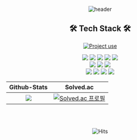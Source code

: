 <div align="center">

![header](https://capsule-render.vercel.app/api?type=waving&color=ffffff&height=300&section=header&text=Ka%20Jun%20Young&fontSize=90&animation=fadeIn&fontAlignY=38&desc=Back-End%20Developer&descAlignY=51&descAlign=62)

## 🛠️ Tech Stack 🛠️

[![Project use](https://skillicons.dev/icons?i=java,kotlin,spring,mysql,git,idea,aws&theme=dark)](#)

<div style="display:inline">
 
 <img src="https://img.shields.io/badge/spring_boot-black?style=for-the-badge&logo=SpringBoot&logoColor=white"/>
 <img src="https://img.shields.io/badge/junit5-black?style=for-the-badge&logo=junit5&logoColor=white"/>
 <img src="https://img.shields.io/badge/spring_data_jpa-black?style=for-the-badge&logo=springdatajpa&logoColor=white"/>
 <img src="https://img.shields.io/badge/java-black?style=for-the-badge&logo=java&logoColor=white">
 <img src="https://img.shields.io/badge/kotlin-black?style=for-the-badge&logo=kotlin&logoColor=white">
 <br>
 <img src="https://img.shields.io/badge/Git-black?style=for-the-badge&logo=git&logoColor=white">
 <img src="https://img.shields.io/badge/github-black?style=for-the-badge&logo=github&logoColor=white">
 <img src="https://img.shields.io/badge/AWS-black?style=for-the-badge&logo=AmazonAWS&logoColor=white">
 <br>
 <img src = "https://img.shields.io/badge/intellij-black?style=for-the-badge&logo=intellijidea"/>
 <img src = "https://img.shields.io/badge/datagrip-black?style=for-the-badge&logo=datagrip"/>
 <img src = "https://img.shields.io/badge/slack-black?style=for-the-badge&logo=slack"/>
 <img src = "https://img.shields.io/badge/notion-black?style=for-the-badge&logo=notion"/>

</div>

<br>

|Github-Stats|Solved.ac|
|:---:|:---:|
|<a href="https://github.com/anuraghazra/github-readme-stats"><img src="https://github-readme-stats.vercel.app/api?username=Jwhyee&show_icons=true&theme=basic&hide_border=true&bg_color=000&icon_color=fff&text_color=fff&title_color=fff"/></a>|[![Solved.ac 프로필](http://mazassumnida.wtf/api/v2/generate_badge?boj=jwhy)](https://solved.ac/jwhy)|

<br><br>

![Hits](https://hit-s.kro.kr/api/count/badge?url=https://github.com/Jwhyee&color=4caf50)

</div>

<!--
## 🔥 Ka Jun Young 🔥

// 스택 아이콘
[![Project use](https://skillicons.dev/icons?i=java,spring,mysql,idea&theme=dark)](#)
<div style="display:inline">
 
 <img src="https://img.shields.io/badge/spring_boot-black?style=for-the-badge&logo=SpringBoot&logoColor=white"/>
 <img src="https://img.shields.io/badge/junit5-black?style=for-the-badge&logo=junit5&logoColor=white"/>
 <img src="https://img.shields.io/badge/spring_data_jpa-black?style=for-the-badge&logo=springdatajpa&logoColor=white"/>
 <img src="https://img.shields.io/badge/java-black?style=for-the-badge&logo=java&logoColor=white">
 <br>
 <img src="https://img.shields.io/badge/Git-black?style=for-the-badge&logo=git&logoColor=white">
 <img src="https://img.shields.io/badge/github-black?style=for-the-badge&logo=github&logoColor=white">
 <img src="https://img.shields.io/badge/AWS-black?style=for-the-badge&logo=AmazonAWS&logoColor=white">
 <br>
 <img src = "https://img.shields.io/badge/intellij-black?style=for-the-badge&logo=intellijidea"/>
 <img src = "https://img.shields.io/badge/datagrip-black?style=for-the-badge&logo=datagrip"/>
 <img src = "https://img.shields.io/badge/slack-black?style=for-the-badge&logo=slack"/>
 <img src = "https://img.shields.io/badge/notion-black?style=for-the-badge&logo=notion"/>

</div>

// 깃허브 그래프
<a href="https://github.com/ashutosh00710/github-readme-activity-graph">
 <img src="https://activity-graph.herokuapp.com/graph?username=Jwhyee&theme=react-dark&bg_color=20232a&hide_border=true&line=8A87D0&color=918FE0" width=98%/>
</a>

// 커밋 많은 언어
[![Top Langs](https://github-readme-stats.vercel.app/api/top-langs/?username=Jwhyee)](https://github.com/Jwhyee/github-readme-stats)

// 깃허브 스탯 흰-파
![Jwhyee's GitHub stats](https://github-readme-stats.vercel.app/api?username=Jwhyee&show_icons=true&theme=basic)

// opgc 랭크
<a href="https://opgc.me/#/users/Jwhyee" target="_blank"><img src="https://api.opgc.me/githubs/users/Jwhyee/tag/?theme=basic" /></a>

// 백준 랭크
[![Solved.ac 프로필](http://mazassumnida.wtf/api/v2/generate_badge?boj=jwhy)](https://solved.ac/jwhy)

// 푸터
![Footer](https://capsule-render.vercel.app/api?type=waving&color=ffffff&height=200&section=footer)
-->
